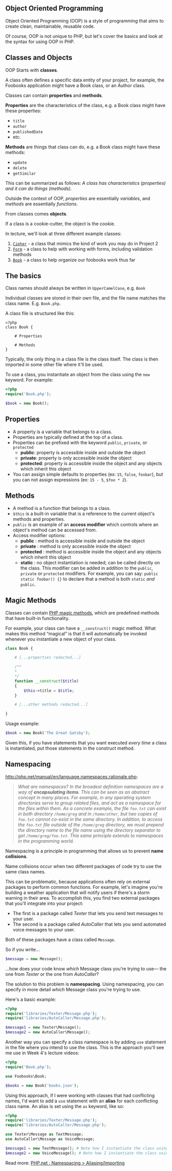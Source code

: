 ## Object Oriented Programming
Object Oriented Programming (OOP) is a style of programming that aims to create clean, maintainable, reusable code.

Of course, OOP is not unique to PHP, but let's cover the basics and look at the syntax for using OOP in PHP.


## Classes and Objects
OOP Starts with **classes**.

A class often defines a specific data entity of your project, for example, the Foobooks application might have a Book class, or an Author class.

Classes can contain **properties** and **methods**.

__Properties__ are the characteristics of the class, e.g. a Book class might have these properties:

+ `title`
+ `author`
+ `publishedDate`
+ etc.

__Methods__ are things that class can do, e.g. a Book class might have these methods:

+ `update`
+ `delete`
+ `getSimilar`

This can be summarized as follows: *A class has characteristics (properties) and it can do things (methods)*.

Outside the context of OOP, *properties* are essentially *variables*, and *methods* are essentially *functions*.

From classes comes __objects__.

If a class is a cookie-cutter, the object is the cookie.

In lecture, we'll look at three different example classes:

1. [`Cipher`](https://github.com/susanBuck/dwa15-php-practice/blob/master/cipher/Cipher.php) - a class that mimics the kind of work you may do in Project 2
2. [`Form`](https://github.com/susanBuck/dwa15-php-practice/blob/master/Form.php) - a class to help with working with forms, including validation methods
2. [`Book`](https://github.com/susanBuck/foobooks0/blob/master/Book.php) - a class to help organize our foobooks work thus far


## The basics
Class names should always be written in `UpperCamelCase`, e.g. `Book`

Individual classes are stored in their own file, and the file name matches the class name. E.g. `Book.php`.

A class file is structured like this:

```
<?php
class Book {

	# Properties

	# Methods
}
```

Typically, the only thing in a class file is the class itself. The class is then imported in some other file where it'll be used.

To use a class, you instantiate an object from the class using the `new` keyword. For example:

```php
<?php
require('Book.php');

$book = new Book();
```


## Properties
+ A property is a variable that belongs to a class.
+ Properties are typically defined at the top of a class.
+ Properties can be prefixed with the keyword `public`, `private`, or `protected`
	+ **public**: property is accessible inside and outside the object
	+ **private**: property is only accessible inside the object
	+ **protected**: property is accessible inside the object and any objects which inherit this object
+ You can assign simple defaults to properties (ex: `15`, `false`, `foobar`), but you can not assign expressions (ex: `15 - 5`, `$foo * 2`).


## Methods
+ A method is a function that belongs to a class.
+ `$this` is a built-in variable that is a reference to the current object's methods and properties.
+ `public` is an example of an **access modifier** which controls where an object's method can be accessed from.
+ Access modifier options:
	 + **public** : method is accessible inside and outside the object
	 + **private** : method is only accessible inside the object
	 + **protected** : method is accessible inside the object and any objects which inherit this object
	 + **static** : no object instantiation is needed; can be called directly on the class. This modifier can be added in addition to the `public`, `private` or `protected` modifiers. For example, you can say: `public static foobar() {}` to declare that a method is both `static` *and* `public`.


## Magic Methods
Classes can contain [PHP magic methods](http://php.net/manual/en/language.oop5.magic.php), which are predefined methods that have built-in functionality.

For example, your class can have a `__construct()` magic method. What makes this method &ldquo;magical&rdquo; is that it will automatically be invoked whenever you instantiate a new object of your class.

```php
class Book {

	# [...properties redacted...]

	/**
	*
	*/
	function __construct($title)
    {
		$this->title = $title;
	}

	# [...other methods redacted...]

}
```

Usage example:

```php
$book = new Book('The Great Gatsby');
```

Given this, if you have statements that you want executed *every time* a class is instantiated, put those statements in the construct method.


## Namespacing

<http://php.net/manual/en/language.namespaces.rationale.php>:

> *What are namespaces? In the broadest definition namespaces are a way of **encapsulating items**. This can be seen as an abstract concept in many places. For example, in any operating system directories serve to group related files, and act as a namespace for the files within them. As a concrete example, the file `foo.txt` can exist in both directory `/home/greg` and in `/home/other`, but two copies of `foo.txt` cannot co-exist in the same directory. In addition, to access the `foo.txt` file outside of the `/home/greg` directory, we must prepend the directory name to the file name using the directory separator to get `/home/greg/foo.txt`. This same principle extends to namespaces in the programming world.*

Namespacing is a principle in programming that allows us to prevent **name collisions**.

Name collisions occur when two different packages of code try to use the same class names.

This can be problematic, because applications often rely on external packages to perform common functions. For example, let's imagine you're building a weather application that will notify users if there's a storm warning in their area. To accomplish this, you find two external packages that you'll integrate into your project:

+ The first is a package called *Texter* that lets you send text messages to your user.
+ The second is a package called *AutoCaller* that lets you send automated voice messages to your user.

Both of these packages have a class called `Message`.

So if you write...

```php
$message = new Message();
```

...how does your code know *which* Message class you're trying to use&mdash; the one from *Texter* or the one from *AutoCaller*?

The solution to this problem is __namespacing__. Using namespacing, you can specify in more detail *which* Message class you're trying to use.

Here's a basic example:

```php
<?php
require('libraries/Texter/Message.php');
require('libraries/AutoCaller/Message.php');

$message1 = new Texter\Message();
$message2 = new AutoCaller\Message();
```

Another way you can specify a class namespace is by adding `use` statement in the file where you intend to use the class. This is the approach you'll see me use in Week 4's lecture videos:

```php
<?php
require('Book.php');

use Foobooks\Book;

$books = new Book('books.json');
```

Using this approach, if I were working with classes that had conflicting names, I'd want to add a `use` statement with an __alias__ for each conflicting class name. An alias is set using the `as` keyword, like so:

```php
<?php
require('libraries/Texter/Message.php');
require('libraries/AutoCaller/Message.php');

use Texter\Message as TextMessage;
use AutoCaller\Message as VoiceMessage;

$message1 = new TextMessage(); # Note how I instantiate the class using it's alias
$message2 = new VoiceMessage(); # Note how I instantiate the class using it's alias
```

Read more: [PHP.net : Namespacing > Aliasing/Importing](http://php.net/manual/en/language.namespaces.importing.php)
